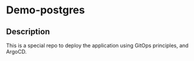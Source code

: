 # Demo-postgres

## Description

This is a special repo to deploy the application using GitOps principles,
and ArgoCD.
